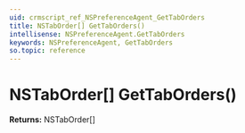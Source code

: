 ```yaml
---
uid: crmscript_ref_NSPreferenceAgent_GetTabOrders
title: NSTabOrder[] GetTabOrders()
intellisense: NSPreferenceAgent.GetTabOrders
keywords: NSPreferenceAgent, GetTabOrders
so.topic: reference
---
```


# NSTabOrder[] GetTabOrders()

**Returns:** NSTabOrder[]
